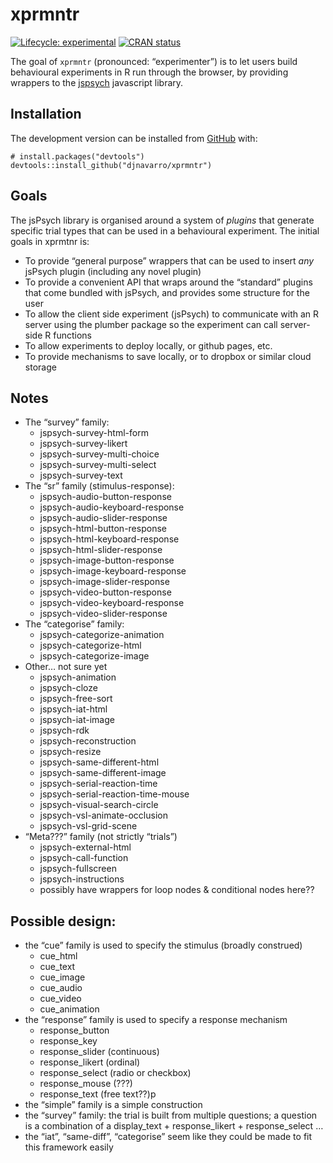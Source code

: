 
<!-- README.md is generated from README.Rmd. Please edit that file -->

# xprmntr

<!-- badges: start -->

[![Lifecycle:
experimental](https://img.shields.io/badge/lifecycle-experimental-orange.svg)](https://www.tidyverse.org/lifecycle/#experimental)
[![CRAN
status](https://www.r-pkg.org/badges/version/xprmntr)](https://cran.r-project.org/package=xprmntr)
<!-- badges: end -->

The goal of `xprmntr` (pronounced: “experimenter”) is to let users build
behavioural experiments in R run through the browser, by providing
wrappers to the [jspsych](https://www.jspsych.org/) javascript library.

## Installation

The development version can be installed from
[GitHub](https://github.com/) with:

    # install.packages("devtools")
    devtools::install_github("djnavarro/xprmntr")

## Goals

The jsPsych library is organised around a system of *plugins* that
generate specific trial types that can be used in a behavioural
experiment. The initial goals in xprmtnr is:

  - To provide “general purpose” wrappers that can be used to insert
    *any* jsPsych plugin (including any novel plugin)
  - To provide a convenient API that wraps around the “standard” plugins
    that come bundled with jsPsych, and provides some structure for the
    user
  - To allow the client side experiment (jsPsych) to communicate with an
    R server using the plumber package so the experiment can call
    server-side R functions
  - To allow experiments to deploy locally, or github pages, etc.
  - To provide mechanisms to save locally, or to dropbox or similar
    cloud storage

## Notes

  - The “survey” family:
      - jspsych-survey-html-form
      - jspsych-survey-likert
      - jspsych-survey-multi-choice
      - jspsych-survey-multi-select
      - jspsych-survey-text
  - The “sr” family (stimulus-response):
      - jspsych-audio-button-response
      - jspsych-audio-keyboard-response
      - jspsych-audio-slider-response
      - jspsych-html-button-response
      - jspsych-html-keyboard-response
      - jspsych-html-slider-response
      - jspsych-image-button-response
      - jspsych-image-keyboard-response
      - jspsych-image-slider-response
      - jspsych-video-button-response
      - jspsych-video-keyboard-response
      - jspsych-video-slider-response
  - The “categorise” family:
      - jspsych-categorize-animation
      - jspsych-categorize-html
      - jspsych-categorize-image
  - Other… not sure yet
      - jspsych-animation
      - jspsych-cloze
      - jspsych-free-sort
      - jspsych-iat-html
      - jspsych-iat-image
      - jspsych-rdk
      - jspsych-reconstruction
      - jspsych-resize
      - jspsych-same-different-html
      - jspsych-same-different-image
      - jspsych-serial-reaction-time
      - jspsych-serial-reaction-time-mouse
      - jspsych-visual-search-circle
      - jspsych-vsl-animate-occlusion
      - jspsych-vsl-grid-scene
  - “Meta???” family (not strictly “trials”)
      - jspsych-external-html
      - jspsych-call-function
      - jspsych-fullscreen
      - jspsych-instructions
      - possibly have wrappers for loop nodes & conditional nodes here??

## Possible design:

  - the “cue” family is used to specify the stimulus (broadly construed)
      - cue\_html
      - cue\_text
      - cue\_image
      - cue\_audio
      - cue\_video
      - cue\_animation
  - the “response” family is used to specify a response mechanism
      - response\_button
      - response\_key
      - response\_slider (continuous)
      - response\_likert (ordinal)
      - response\_select (radio or checkbox)
      - response\_mouse (???)
      - response\_text (free text??)p
  - the “simple” family is a simple construction
  - the “survey” family: the trial is built from multiple questions; a
    question is a combination of a display\_text + response\_likert +
    response\_select …
  - the “iat”, “same-diff”, “categorise” seem like they could be made to
    fit this framework easily
